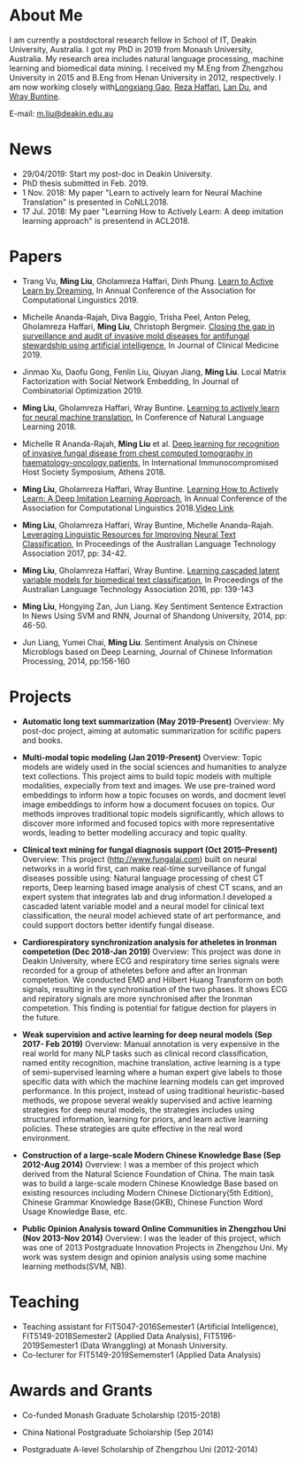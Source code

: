 # About Me
 I am currently a postdoctoral research fellow in School of IT, Deakin University, Australia. I got my PhD in 2019 from Monash University, Australia. My research area includes natural language processing, machine learning and biomedical data mining. I received my M.Eng from Zhengzhou University in 2015 and B.Eng from Henan University in 2012, respectively.  I am now working closely with[Longxiang Gao](https://au.linkedin.com/in/longxianggao), [Reza Haffari](http://users.monash.edu.au/~gholamrh/), [Lan Du](https://research.monash.edu/en/persons/lan-du), and [Wray Buntine](https://bayesian-models.org/). 
 
 E-mail: m.liu@deakin.edu.au

# News
   * 29/04/2019: Start my post-doc in Deakin University.
   * PhD thesis submitted in Feb. 2019.
   * 1 Nov. 2018: My paper "Learn to actively learn for Neural Machine Translation" is presented in CoNLL2018.
   * 17 Jul. 2018: My paer "Learning How to Actively Learn: A deep imitation learning approach" is presentend in ACL2018.

# Papers
   * Trang Vu, __Ming Liu__, Gholamreza Haffari, Dinh Phung. [Learn to Active Learn by Dreaming](https://www.aclweb.org/anthology/P19-1401), In Annual Conference of the Association for Computational Linguistics 2019.
   
   * Michelle Ananda-Rajah, Diva Baggio, Trisha Peel, Anton Peleg, Gholamreza Haffari, __Ming Liu__, Christoph Bergmeir. [Closing the gap in surveillance and audit of invasive mold diseases for antifungal stewardship using artificial intelligence](https://www.ncbi.nlm.nih.gov/pmc/articles/PMC6780614/), In Journal of Clinical Medicine 2019.
   
   * Jinmao Xu, Daofu Gong, Fenlin Liu, Qiuyan Jiang, __Ming Liu__. Local Matrix Factorization with Social Network Embedding, In Journal of Combinatorial Optimization 2019.
   
   * __Ming Liu__, Gholamreza Haffari, Wray Buntine. [Learning to actively learn for neural machine translation](http://aclweb.org/anthology/K18-1033), In Conference of Natural Language Learning 2018.
   
   * Michelle R Ananda-Rajah, __Ming Liu__ et al. [Deep learning for recognition of invasive fungal disease from chest computed tomography in haematology-oncology patients](https://docs.wixstatic.com/ugd/dd2c9d_311a3a4281a74f2389c63a254965daa6.pdf), In International Immunocompromised Host Society Symposium, Athens 2018.

  * __Ming Liu__, Gholamreza Haffari, Wray Buntine. [Learning How to Actively Learn: A Deep Imitation Learning Approach](http://aclweb.org/anthology/P18-1174),  In Annual Conference of the Association for Computational Linguistics 2018.[Video Link](https://vimeo.com/285804866)

  * __Ming Liu__, Gholamreza Haffari, Wray Buntine, Michelle Ananda-Rajah. [Leveraging Linguistic Resources for Improving Neural Text Classification](http://aclweb.org/anthology/U17-1004), In Proceedings of the Australian Language Technology Association 2017, pp: 34-42.

  * __Ming Liu__, Gholamreza Haffari, Wray Buntine. [Learning cascaded latent variable models for biomedical text classification](http://aclweb.org/anthology/U16-1014), In Proceedings of the Australian Language Technology Association 2016, pp: 139-143

  * __Ming Liu__, Hongying Zan, Jun Liang. Key Sentiment Sentence Extraction In News Using SVM and RNN, Journal of Shandong University, 2014, pp: 46-50.
  
  * Jun Liang, Yumei Chai, __Ming Liu__. Sentiment Analysis on Chinese Microblogs based on Deep Learning, Journal of Chinese Information Processing, 2014, pp:156-160
    
# Projects
  * __Automatic long text summarization (May 2019-Present)__ Overview: My post-doc project, aiming at automatic summarization for scitific papers and books.
  
  * __Multi-modal topic modeling (Jan 2019-Present)__ Overview: Topic models are widely used in the social sciences and humanities to analyze text collections. This project aims to build topic models with multiple modalities, expecially from text and images. We use pre-trained word embeddings to inform how a topic focuses on words, and docment level image embeddings to inform how a document focuses on topics. Our methods improves traditional topic models significantly, which allows to discover more informed and focused topics with more representative words, leading to better modelling accuracy and topic quality.
  
   * __Clinical text mining for fungal diagnosis support (Oct 2015–Present)__ Overview: This project (http://www.fungalai.com)  built on neural networks in a world first, can make real-time surveillance of fungal diseases possible using: Natural language processing of chest CT reports, Deep learning based image analysis of chest CT scans, and an expert system that integrates lab and drug information.I developed a cascaded latent variable model and a neural model for clinical text classification, the neural model achieved state of art performance, and could support doctors better identify fungal disease.
   
  * __Cardiorespiratory synchronization analysis for atheletes in Ironman competetion (Dec 2018-Jan 2019)__ Overview: This project was done in Deakin University, where ECG and respiratory time series signals were recorded for a group of atheletes before and after an Ironman competetion. We conducted EMD and Hilbert Huang Transform on both signals, resulting in the synchronisation of the two phases. It shows ECG and repiratory signals are more synchronised after the Ironman competetion. This finding is potential for fatigue dection for players in the future.

  * __Weak supervision and active learning for deep neural models (Sep 2017- Feb 2019)__
Overview: Manual annotation is very expensive in the real world for many NLP tasks such as clinical record classification, named entity recognition, machine translation, active learning is a type of semi-supervised learning where a human expert give labels to those specific data with which the machine learning models can get improved performance. In this project, instead of using traditional heuristic-based methods, we propose several weakly supervised and active learning strategies for deep neural models, the strategies includes using structured information, learning for priors, and learn active learning policies. These strategies are quite effective in the real word environment.

   * __Construction of a large-scale Modern Chinese Knowledge Base (Sep 2012-Aug 2014)__ Overview: I was a member of this project which derived from the Natural Science Foundation of China. The main task was to build a large-scale modern Chinese Knowledge Base based on existing resources including Modern Chinese Dictionary(5th Edition), Chinese Grammar Knowledge Base(GKB), Chinese Function Word Usage Knowledge Base, etc.

   * __Public Opinion Analysis toward Online Communities in Zhengzhou Uni (Nov 2013-Nov 2014)__ Overview: I was the leader of this project, which was one of 2013 Postgraduate Innovation Projects in Zhengzhou Uni. My work was system design and opinion analysis using some machine learning methods(SVM, NB).


# Teaching 
   * Teaching assistant for FIT5047-2016Semester1 (Artificial Intelligence), FIT5149-2018Semester2 (Applied Data Analysis), FIT5196-2019Semester1 (Data Wranggling) at Monash University.
   * Co-lecturer for FIT5149-2019Sememster1 (Applied Data Analysis)
# Awards and Grants
   * Co-funded Monash Graduate Scholarship (2015-2018)

   * China National Postgraduate Scholarship (Sep 2014)

   * Postgraduate A-level Scholarship of Zhengzhou Uni (2012-2014)

